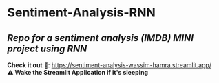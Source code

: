 # Sentiment-Analysis-RNN
_Repo for a sentiment analysis (IMDB) MINI project using RNN_
------------------------------------------------------
**Check it out** 👀: https://sentiment-analysis-wassim-hamra.streamlit.app/  
**⚠️ Wake the Streamlit Application if it's sleeping**